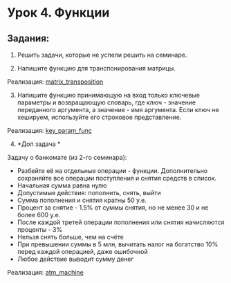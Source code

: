 # Урок 4. Функции

## Задания:

1. Решить задачи, которые не успели решить на семинаре.

2. Напишите функцию для транспонирования матрицы.

Реализация:
[matrix_transposition](https://github.com/MikhailAkulov/intoTheDepthsOfPython/blob/main/pythonHomeWork_4/matrix_transposition.py)

3. Напишите функцию принимающую на вход только ключевые параметры и возвращающую словарь, где ключ - значение переданного аргумента, а значение - имя аргумента. Если ключ не хешируем, используйте его строковое представление.

Реализация:
[key_param_func](https://github.com/MikhailAkulov/intoTheDepthsOfPython/blob/main/pythonHomeWork_4/key_param_func.py)

4. *Доп задача *

Задачу о банкомате (из 2-го семинара):

* Разбейте её на отдельные операции - функции. Дополнительно сохраняйте все операции поступления и снятия средств в список.
* Начальная сумма равна нулю
* Допустимые действия: пополнить, снять, выйти
* Сумма пополнения и снятия кратны 50 у.е.
* Процент за снятие - 1.5% от суммы снятия, но не менее 30 и не более 600 у.е.
* После каждой третей операции пополнения или снятия начисляются проценты - 3%
* Нельзя снять больше, чем на счёте
* При превышении суммы в 5 млн, вычитать налог на богатство 10% перед каждой операцией, даже ошибочной
* Любое действие выводит сумму денег

Реализация:
[atm_machine](https://github.com/MikhailAkulov/intoTheDepthsOfPython/blob/main/pythonHomeWork_4/atm_machine.py)